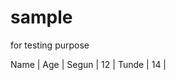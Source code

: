 # sample

for testing purpose

Name        |    Age       |
Segun       |    12        |
Tunde       |    14        |
